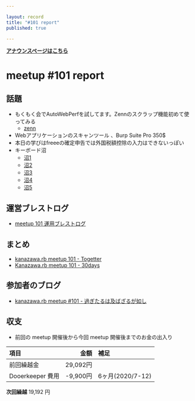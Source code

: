 ```yaml
---

layout: record
title: "#101 report"
published: true

---
```


<div style="text-align: left;"><a href="./"><strong>アナウンスページはこちら</strong></a></div>

# meetup #101 report

## 話題

* もくもく会でAutoWebPerfを試してます。Zennのスクラップ機能初めて使ってみる
  + [zenn](https://zenn.dev/kentarom/scraps/3c3fbe96e71ca9)
* Webアプリケーションのスキャンツール 、Burp Suite Pro 350$
* 本日の学びはfreeeの確定申告では外国税額控除の入力はできないっぽい
* キーボード沼
  + [沼1](https://www.amazon.co.jp/gp/product/B000F1HWFU/ref=ppx_yo_dt_b_asin_title_o01_s00?ie=UTF8&psc=1)
  + [沼2](https://amzn.to/38MbFNq)
  + [沼3](https://yushakobo.jp/shop/7spro/)
  + [沼4](https://amzn.to/3bKODZ9)
  + [沼5](https://yushakobo.jp/shop/7spro/)


## 運営ブレストログ

* [meetup 101 運用ブレストログ](https://github.com/kanazawarb/meetup/wiki/meetup-101-%E9%81%8B%E7%94%A8%E3%83%96%E3%83%AC%E3%82%B9%E3%83%88%E3%83%AD%E3%82%B0)

## まとめ

* [kanazawa.rb meetup 101 - Togetter](https://togetter.com/li/1658577)
* [Kanazawa.rb meetup 101 - 30days](https://30d.jp/kzrb/91)

## 参加者のブログ

* [kanazawa\.rb meetup \#101 \- 過ぎたるは及ばざるが如し](https://cotton-desu.hatenablog.com/entry/2021/01/23/120000)

## 収支

* 前回の meetup 開催後から今回 meetup 開催後までのお金の出入り

|項目                           |金額         |補足                                               |
|:------------------------------|------------:|:--------------------------------------------------|
| 前回繰越金                    |    29,092円 |                                                   |
| Dooerkeeper 費用              |    -9,900円 | 6ヶ月(2020/7-12)                                   |

**次回繰越**  19,192 円